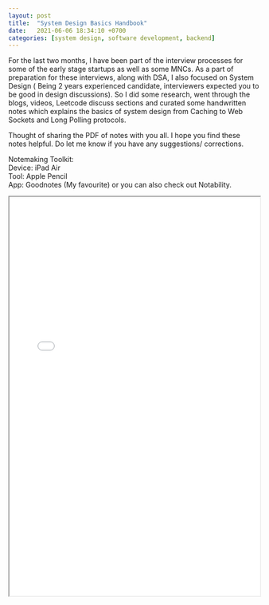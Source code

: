 ```yaml
---
layout: post
title:  "System Design Basics Handbook"
date:   2021-06-06 18:34:10 +0700
categories: [system design, software development, backend]
---
```

For the last two months, I have been part of the interview processes for some of the early stage startups as well as some MNCs. As a part of preparation for these interviews, along with DSA, I also focused on System Design ( Being 2 years experienced candidate, interviewers expected you to be good in design discussions). So I did some research, went through the blogs, videos, Leetcode discuss sections and curated some handwritten notes which explains the basics of system design from Caching to Web Sockets and Long Polling protocols.

Thought of sharing the PDF of notes with you all. I hope you find these notes helpful. Do let me know if you have any suggestions/ corrections.

Notemaking Toolkit:
<br>
Device: iPad Air
<br>
Tool: Apple Pencil
<br>
App: Goodnotes (My favourite) or you can also check out Notability.
<br>
<iframe src="/pdf/System Design Basics Handbook.pdf" width="100%" height="800rem">
This browser does not support PDFs. Please download the PDF to view it: <a href="/pdf/System Design Basics Handbook.pdf">Download PDF</a>
</iframe>